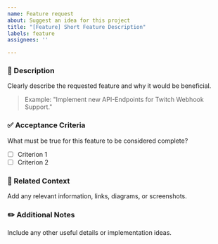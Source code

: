```yaml
---
name: Feature request
about: Suggest an idea for this project
title: "[Feature] Short Feature Description"
labels: feature
assignees: ''

---
```


### 📌 Description
Clearly describe the requested feature and why it would be beneficial.

> Example: "Implement new API-Endpoints for Twitch Webhook Support."

### ✅ Acceptance Criteria
What must be true for this feature to be considered complete?

- [ ] Criterion 1
- [ ] Criterion 2

### 🧩 Related Context
Add any relevant information, links, diagrams, or screenshots.

### ✏️ Additional Notes
Include any other useful details or implementation ideas.
